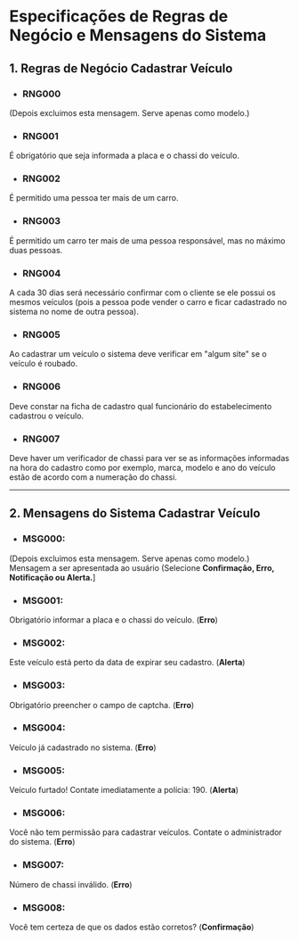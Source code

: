 # Especificações de Regras de Negócio e Mensagens do Sistema 

## 1. Regras de Negócio Cadastrar Veículo

- ### RNG000 
(Depois excluimos esta mensagem. Serve apenas como modelo.)  

- ### RNG001 
É obrigatório que seja informada a placa e o chassi do veículo.

- ### RNG002 
É permitido uma pessoa ter mais de um carro.

- ### RNG003 
É permitido um carro ter mais de uma pessoa responsável, mas no máximo duas pessoas.

- ### RNG004 
A cada 30 dias será necessário confirmar com o cliente se ele possui os mesmos veículos (pois a pessoa pode vender o carro e ficar 
cadastrado no sistema no nome de outra pessoa).

- ### RNG005 
Ao cadastrar um veículo o sistema deve verificar em "algum site" se o veículo é roubado.

- ### RNG006 
Deve constar na ficha de cadastro qual funcionário do estabelecimento cadastrou o veículo.

- ### RNG007 
Deve haver um verificador de chassi para ver se as informações informadas na hora do cadastro como por exemplo,
marca, modelo e ano do veículo estão de acordo com a numeração do chassi.

***

## 2. Mensagens do Sistema Cadastrar Veículo

- ### MSG000:
(Depois excluimos esta mensagem. Serve apenas como modelo.)  
Mensagem a ser apresentada ao usuário (Selecione **Confirmação, Erro, Notificação ou Alerta.**]  

- ### MSG001:
Obrigatório informar a placa e o chassi do veículo. (**Erro**)

- ### MSG002:
Este veículo está perto da data de expirar seu cadastro. (**Alerta**)

- ### MSG003:
Obrigatório preencher o campo de captcha. (**Erro**)

- ### MSG004:
Veículo já cadastrado no sistema. (**Erro**)

- ### MSG005:
Veículo furtado! Contate imediatamente a polícia: 190. (**Alerta**)

- ### MSG006:
Você não tem permissão para cadastrar veículos. Contate o administrador do sistema. (**Erro**)

- ### MSG007:
Número de chassi inválido. (**Erro**)

- ### MSG008:
Você tem certeza de que os dados estão corretos? (**Confirmação**)


